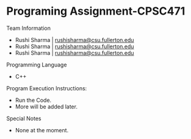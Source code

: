 # Programing Assignment-CPSC471

Team Information
- Rushi Sharma | rushisharma@csu.fullerton.edu
- Rushi Sharma | rushisharma@csu.fullerton.edu
- Rushi Sharma | rushisharma@csu.fullerton.edu

Programming Language
- C++

Program Execution Instructions:
- Run the Code.
- More will be added later.

Special Notes
- None at the moment.

